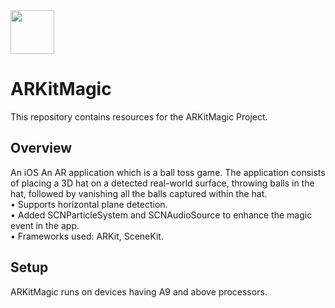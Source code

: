 <img src="https://cdn-images-1.medium.com/max/1600/1*zQ23VhZuC5oNQL7NIUzOpQ.png" height="70" >

# ARKitMagic

This repository contains resources for the ARKitMagic Project.

## Overview

 An iOS An AR application which is a ball toss game. The application consists of placing a 3D hat on a detected real-world surface, throwing balls in the hat, followed by vanishing all the balls captured within the hat.<br> 
• Supports horizontal plane detection.<br>
• Added SCNParticleSystem and SCNAudioSource to enhance the magic event in the app.<br>
• Frameworks used: ARKit, SceneKit.

## Setup

ARKitMagic runs on devices having A9 and above processors.
